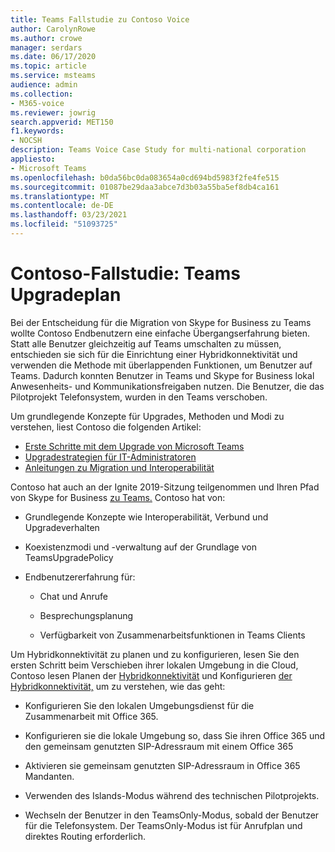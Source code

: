 ```yaml
---
title: Teams Fallstudie zu Contoso Voice
author: CarolynRowe
ms.author: crowe
manager: serdars
ms.date: 06/17/2020
ms.topic: article
ms.service: msteams
audience: admin
ms.collection:
- M365-voice
ms.reviewer: jowrig
search.appverid: MET150
f1.keywords:
- NOCSH
description: Teams Voice Case Study for multi-national corporation
appliesto:
- Microsoft Teams
ms.openlocfilehash: b0da56bc0da083654a0cd694bd5983f2fe4fe515
ms.sourcegitcommit: 01087be29daa3abce7d3b03a55ba5ef8db4ca161
ms.translationtype: MT
ms.contentlocale: de-DE
ms.lasthandoff: 03/23/2021
ms.locfileid: "51093725"
---
```

# <a name="contoso-case-study-teams-upgrade-plan"></a>Contoso-Fallstudie: Teams Upgradeplan

Bei der Entscheidung für die Migration von Skype for Business zu Teams wollte Contoso Endbenutzern eine einfache Übergangserfahrung bieten. Statt alle Benutzer gleichzeitig auf Teams umschalten zu müssen, entschieden sie sich für die Einrichtung einer Hybridkonnektivität und verwenden die Methode mit überlappenden Funktionen, um Benutzer auf Teams. Dadurch konnten Benutzer in Teams und Skype for Business lokal Anwesenheits- und Kommunikationsfreigaben nutzen. Die Benutzer, die das Pilotprojekt Telefonsystem, wurden in den Teams verschoben.

Um grundlegende Konzepte für Upgrades, Methoden und Modi zu verstehen, liest Contoso die folgenden Artikel:

- [Erste Schritte mit dem Upgrade von Microsoft Teams](upgrade-start-here.md)
- [Upgradestrategien für IT-Administratoren](upgrade-to-teams-on-prem-implement.md) 
- [Anleitungen zu Migration und Interoperabilität](migration-interop-guidance-for-teams-with-skype.md)
 
Contoso hat auch an der Ignite 2019-Sitzung teilgenommen und Ihren Pfad von Skype for Business [zu Teams.](https://myignite.techcommunity.microsoft.com/sessions/81820?source=sessions) Contoso hat von:

- Grundlegende Konzepte wie Interoperabilität, Verbund und Upgradeverhalten 

- Koexistenzmodi und -verwaltung auf der Grundlage von TeamsUpgradePolicy 

- Endbenutzererfahrung für: 

  - Chat und Anrufe 

  - Besprechungsplanung 

  - Verfügbarkeit von Zusammenarbeitsfunktionen in Teams Clients 

Um Hybridkonnektivität zu planen und zu konfigurieren, lesen Sie den ersten Schritt beim Verschieben ihrer lokalen Umgebung in die Cloud, Contoso lesen Planen der [Hybridkonnektivität](/SkypeForBusiness/hybrid/plan-hybrid-connectivity) und Konfigurieren [der Hybridkonnektivität,](/SkypeForBusiness/hybrid/configure-hybrid-connectivity) um zu verstehen, wie das geht: 

  - Konfigurieren Sie den lokalen Umgebungsdienst für die Zusammenarbeit mit Office 365. 

  - Konfigurieren sie die lokale Umgebung so, dass Sie ihren Office 365 und den gemeinsam genutzten SIP-Adressraum mit einem Office 365 

  - Aktivieren sie gemeinsam genutzten SIP-Adressraum in Office 365 Mandanten.

  - Verwenden des Islands-Modus während des technischen Pilotprojekts.

  - Wechseln der Benutzer in den TeamsOnly-Modus, sobald der Benutzer für die Telefonsystem. Der TeamsOnly-Modus ist für Anrufplan und direktes Routing erforderlich.
